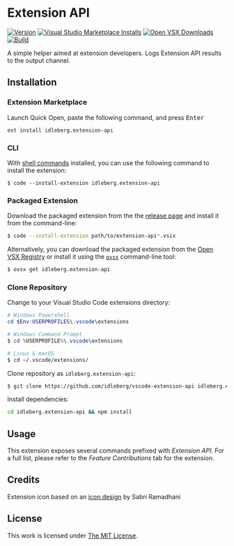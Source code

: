 # Extension API

[![Version](https://img.shields.io/github/v/release/idleberg/vscode-extension-api?style=for-the-badge)](https://github.com/idleberg/vscode-extension-api/releases)
[![Visual Studio Marketplace Installs](https://img.shields.io/visual-studio-marketplace/i/idleberg.extension-api?style=for-the-badge&label=Marketplace)](https://marketplace.visualstudio.com/items?itemName=idleberg.extension-api)
[![Open VSX Downloads](https://img.shields.io/open-vsx/dt/idleberg/extension-api?style=for-the-badge&label=Open%20VSX)](https://open-vsx.org/extension/idleberg/extension-api)
[![Build](https://img.shields.io/github/actions/workflow/status/idleberg/vscode-extension-api/default.yml?style=for-the-badge)](https://github.com/idleberg/vscode-extension-api/actions)

A simple helper aimed at extension developers. Logs Extension API results to the output channel.

## Installation

### Extension Marketplace

Launch Quick Open, paste the following command, and press <kbd>Enter</kbd>

`ext install idleberg.extension-api`

### CLI

With [shell commands](https://code.visualstudio.com/docs/editor/command-line) installed, you can use the following command to install the extension:

`$ code --install-extension idleberg.extension-api`

### Packaged Extension

Download the packaged extension from the the [release page](https://github.com/idleberg/vscode-extension-api/releases) and install it from the command-line:

```bash
$ code --install-extension path/to/extension-api*.vsix
```

Alternatively, you can download the packaged extension from the [Open VSX Registry](https://open-vsx.org/) or install it using the [`ovsx`](https://www.npmjs.com/package/ovsx) command-line tool:

```bash
$ ovsx get idleberg.extension-api
```

### Clone Repository

Change to your Visual Studio Code extensions directory:

```powershell
# Windows Powershell
cd $Env:USERPROFILES\.vscode\extensions

# Windows Command Prompt
$ cd %USERPROFILE%\.vscode\extensions
```

```bash
# Linux & macOS
$ cd ~/.vscode/extensions/
```

Clone repository as `idleberg.extension-api`:

```bash
$ git clone https://github.com/idleberg/vscode-extension-api idleberg.extension-api
```

Install dependencies:

```bash
cd idleberg.extension-api && npm install
```

## Usage

This extension exposes several commands prefixed with *Extension API*. For a full list, please refer to the *Feature Contributions* tab for the extension.

## Credits

Extension icon based on an [icon design](https://thenounproject.com/icon/extension-2985095/) by Sabri Ramadhani

## License

This work is licensed under [The MIT License](https://opensource.org/licenses/MIT).
